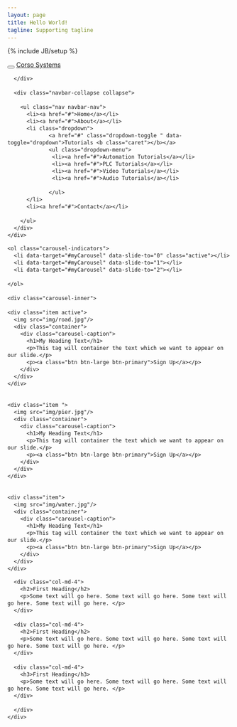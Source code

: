 ```yaml
---
layout: page
title: Hello World!
tagline: Supporting tagline
---
```

{% include JB/setup %}

<!DOCTYPE html>

<html>
<head>
  <title>Corso Systems</title>
  
  <link type="text/css" rel="stylesheet" href="css/bootstrap.css" />
</head>

<body>

  <!-- Fixed Navigation Bar with drop down menu
  ============================================= -->

  <div class="navbar navbar-default navbar-fixed-top">
    <div class="container">
      <div class="navbar-header">
        <button type="button" class="navbar-toggle" data-toggle="collapse" data-target=".navbar-collapse">
          <span class="icon-bar" </span>
          <span class="icon-bar" </span>
          <span class="icon-bar" </span>
      </button>
        <a href="#" class="navbar-brand">Corso Systems</a>
    
      </div>
  
      <div class="navbar-collapse collapse">
        
        <ul class="nav navbar-nav">
          <li><a href="#">Home</a></li>
          <li><a href="#">About</a></li>
          <li class="dropdown">
                 <a href="#" class="dropdown-toggle " data-toggle="dropdown">Tutorials <b class="caret"></b></a>
                 <ul class="dropdown-menu">
                  <li><a href="#">Automation Tutorials</a></li>
                  <li><a href="#">PLC Tutorials</a></li>
                  <li><a href="#">Video Tutorials</a></li>
                  <li><a href="#">Audio Tutorials</a></li>
                  
                 </ul>
          </li>
          <li><a href="#">Contact</a></li>
          
        </ul>
      </div>
    </div>
  </div>


  <!-- Carousel 

  =======================-->

  <div id="myCarousel" class="carousel slide">

    <ol class="carousel-indicators">
      <li data-target="#myCarousel" data-slide-to="0" class="active"></li>
      <li data-target="#myCarousel" data-slide-to="1"></li>
      <li data-target="#myCarousel" data-slide-to="2"></li>
      
    </ol>

    <div class="carousel-inner">

    <div class="item active">
      <img src="img/road.jpg"/>
      <div class="container">
        <div class="carousel-caption">
          <h1>My Heading Text</h1>
          <p>This tag will container the text which we want to appear on our slide.</p>
          <p><a class="btn btn-large btn-primary">Sign Up</a></p>
        </div>
      </div>
    </div>


    <div class="item ">
      <img src="img/pier.jpg"/>
      <div class="container">
        <div class="carousel-caption">
          <h1>My Heading Text</h1>
          <p>This tag will container the text which we want to appear on our slide.</p>
          <p><a class="btn btn-large btn-primary">Sign Up</a></p>
        </div>
      </div>
    </div>


    <div class="item">
      <img src="img/water.jpg"/>
      <div class="container">
        <div class="carousel-caption">
          <h1>My Heading Text</h1>
          <p>This tag will container the text which we want to appear on our slide.</p>
          <p><a class="btn btn-large btn-primary">Sign Up</a></p>
        </div>
      </div>
    </div>
  </div>

  <a class="left carousel-control" href="#myCarousel" data-slide="prev">
    <span class="glyphicon glyphicon-chevron-left"></span>
  </a>

  </div>

  <a class="right carousel-control" href="#myCarousel" data-slide="next">
    <span class="glyphicon glyphicon-chevron-right"></span>
  </a>
  
  
  </div>

  <!-- Grid
  =============================-->

  <div class="container">
    <div class="row">

      <div class="col-md-4">
        <h2>First Heading</h2>
        <p>Some text will go here. Some text will go here. Some text will go here. Some text will go here. </p>
      </div>
    
      <div class="col-md-4">
        <h2>First Heading</h2>
        <p>Some text will go here. Some text will go here. Some text will go here. Some text will go here. </p>
      </div>

      <div class="col-md-4">
        <h3>First Heading</h3>
        <p>Some text will go here. Some text will go here. Some text will go here. Some text will go here. </p>
      </div>

      </div>
    </div>




  </div>


  <script src="http://ajax.googleapis.com/ajax/libs/jquery/1.10.2/jquery.min.js"></script>﻿
  <script src="js/bootstrap.js"></script>
</body>
</html>